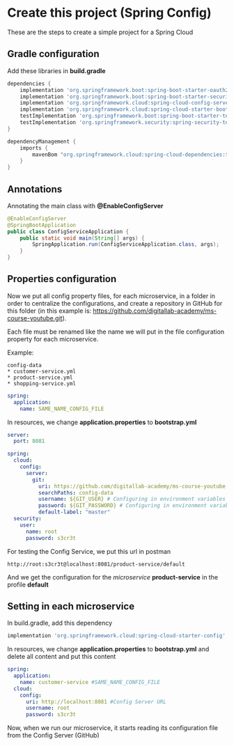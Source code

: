 # Create this project (Spring Config)

These are the steps to create a simple project for a Spring Cloud

## Gradle configuration

Add these libraries in **build.gradle**

```gradle
dependencies {
	implementation 'org.springframework.boot:spring-boot-starter-oauth2-client'
	implementation 'org.springframework.boot:spring-boot-starter-security'
	implementation 'org.springframework.cloud:spring-cloud-config-server'
	implementation 'org.springframework.cloud:spring-cloud-starter-bootstrap'
	testImplementation 'org.springframework.boot:spring-boot-starter-test'
	testImplementation 'org.springframework.security:spring-security-test'
}
```
```gradle
dependencyManagement {
	imports {
		mavenBom "org.springframework.cloud:spring-cloud-dependencies:${springCloudVersion}"
	}
}
```

## Annotations

Annotating the main class with **@EnableConfigServer**

```java
@EnableConfigServer
@SpringBootApplication
public class ConfigServiceApplication {
    public static void main(String[] args) {
        SpringApplication.run(ConfigServiceApplication.class, args);
    }
}
```
## Properties configuration

Now we put all config property files, for each microservice, in a folder in order to centralize the configurations, and create a repository in GitHub for this folder (in this example is: <https://github.com/digitallab-academy/ms-course-youtube.git>).

Each file must be renamed like the name we will put in the file configuration property for each microservice.

Example:
```
config-data
* customer-service.yml
* product-service.yml
* shopping-service.yml
```

```yml
spring:
  application:
    name: SAME_NAME_CONFIG_FILE
```

In resources, we change **application.properties** to **bootstrap.yml**

```yml
server:
  port: 8081

spring:
  cloud:
    config:
      server:
        git:
          uri: https://github.com/digitallab-academy/ms-course-youtube.git # Repo with the application.yml
          searchPaths: config-data
          username: ${GIT_USER} # Configuring in environment variables for the project in intelliJ
          password: ${GIT_PASSWORD} # Configuring in environment variables for the project in intelliJ
          default-label: "master"
  security:
    user:
      name: root
      password: s3cr3t
```

For testing the Config Service, we put this url in postman

```link
http://root:s3cr3t@localhost:8081/product-service/default
```
And we get the configuration for the *microservice* **product-service** in the profile **default**

## Setting in each microservice

In build.gradle, add this dependency
```gradle
implementation 'org.springframework.cloud:spring-cloud-starter-config'
```
In resources, we change **application.properties** to **bootstrap.yml** and delete all content and put this content

```yml
spring:
  application:
    name: customer-service #SAME_NAME_CONFIG_FILE
  cloud:
    config:
      uri: http://localhost:8081 #Config Server URL
      username: root
      password: s3cr3t
```

Now, when we run our microservice, it starts reading its configuration file from the Config Server (GitHub)